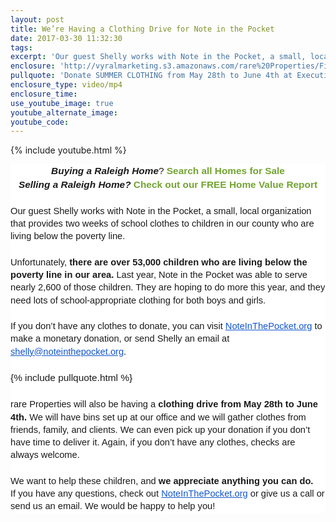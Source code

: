 ```yaml
---
layout: post
title: We’re Having a Clothing Drive for Note in the Pocket
date: 2017-03-30 11:32:30
tags:
excerpt: 'Our guest Shelly works with Note in the Pocket, a small, local organization that provides two weeks of school clothes to children in our county who are living below the poverty line.'
enclosure: 'http://vyralmarketing.s3.amazonaws.com/rare%20Properties/First%2010%20CloudCannon%20Vids/Were%20Having%20a%20Clothing%20Drive%20for%20Note%20in%20the%20Pocket.mp4'
pullquote: 'Donate SUMMER CLOTHING from May 28th to June 4th at Executive Office Suites, Lafayette Village.'
enclosure_type: video/mp4
enclosure_time:
use_youtube_image: true
youtube_alternate_image:
youtube_code:
---
```



{% include youtube.html %}

<div style="background-color: white; font-family: Arial, Tahoma, Helvetica, FreeSans, sans-serif; font-size: 15.4px; line-height: 21.56px; text-align: center;"><span style="font-family: &quot;arial&quot; , &quot;helvetica&quot; , sans-serif;"><i><b>Buying a Raleigh Home</b></i>?&nbsp;<b><a style="color: #72a431; text-decoration: none;" href="http://www.findmyraleighhome.com/">Search all Homes for Sale</a></b></span><span style="font-family: &quot;arial&quot; , &quot;helvetica&quot; , sans-serif;"></span><br /><i><b><span style="font-family: &quot;arial&quot; , &quot;helvetica&quot; , sans-serif;">Selling a&nbsp;</span></b></i><span style="font-family: &quot;arial&quot; , &quot;helvetica&quot; , sans-serif;"><i><b><i><b>Raleigh</b></i>&nbsp;Home?</b></i>&nbsp;<b><a style="color: #72a431; text-decoration: none;" href="http://rareproperties.blogspot.com/p/home-value-report.html">Check out our FREE Home Value Report</a></b></span></div>

<div style="background-color: white; font-family: Arial, Tahoma, Helvetica, FreeSans, sans-serif; font-size: 15.4px; line-height: 21.56px; text-align: center;">&nbsp;</div>

<div style="background-color: white; font-family: Arial, Tahoma, Helvetica, FreeSans, sans-serif; font-size: 15.4px; line-height: 21.56px; text-align: center;"><span style="font-family: &quot;arial&quot; , &quot;helvetica&quot; , sans-serif;"></span></div>

<div style="background-color: white; font-family: Arial, Tahoma, Helvetica, FreeSans, sans-serif; line-height: 21.56px; text-align: left;"><span id="docs-internal-guid-bd115af2-bb2a-c416-5342-96b19ac1ecdb"></span><div dir="ltr" style="font-size: 15.4px; line-height: 1.38; margin-bottom: 0pt; margin-top: 0pt;"><span id="docs-internal-guid-bd115af2-bb2a-c416-5342-96b19ac1ecdb"><span style="background-color: transparent; font-family: &quot;arial&quot;; font-size: 14.6667px; vertical-align: baseline; white-space: pre-wrap;">Our guest Shelly works with Note in the Pocket, a small, local organization that provides two weeks of school clothes to children in our county who are living below the poverty line. </span></span></div><div dir="ltr" style="font-size: 15.4px; line-height: 1.38; margin-bottom: 0pt; margin-top: 0pt;">&nbsp;</div> <span id="docs-internal-guid-bd115af2-bb2a-c416-5342-96b19ac1ecdb"> </span><div dir="ltr" style="font-size: 15.4px; line-height: 1.38; margin-bottom: 0pt; margin-top: 0pt;"><span id="docs-internal-guid-bd115af2-bb2a-c416-5342-96b19ac1ecdb"><span style="background-color: transparent; font-family: &quot;arial&quot;; font-size: 14.6667px; vertical-align: baseline; white-space: pre-wrap;">Unfortunately, </span><span style="background-color: transparent; font-family: &quot;arial&quot;; font-size: 14.6667px; font-weight: 700; vertical-align: baseline; white-space: pre-wrap;">there are over 53,000 children who are living below the poverty line in our area. </span><span style="background-color: transparent; font-family: &quot;arial&quot;; font-size: 14.6667px; vertical-align: baseline; white-space: pre-wrap;">Last year, Note in the Pocket was able to serve nearly 2,600 of those children. They are hoping to do more this year, and they need lots of school-appropriate clothing for both boys and girls.</span></span></div><div dir="ltr" style="font-size: 15.4px; line-height: 1.38; margin-bottom: 0pt; margin-top: 0pt;">&nbsp;</div> <span id="docs-internal-guid-bd115af2-bb2a-c416-5342-96b19ac1ecdb"> </span><div dir="ltr" style="font-size: 15.4px; line-height: 1.38; margin-bottom: 0pt; margin-top: 0pt;"><span id="docs-internal-guid-bd115af2-bb2a-c416-5342-96b19ac1ecdb"><span style="background-color: transparent; font-family: &quot;arial&quot;; font-size: 14.6667px; vertical-align: baseline; white-space: pre-wrap;">If you don&rsquo;t have any clothes to donate, you can visit </span><a style="text-decoration: none;" href="http://www.noteinthepocket.org/"><span style="background-color: transparent; color: #1155cc; font-family: &quot;arial&quot;; font-size: 14.6667px; text-decoration: underline; vertical-align: baseline; white-space: pre-wrap;">NoteInThePocket.org</span></a><span style="background-color: transparent; font-family: &quot;arial&quot;; font-size: 14.6667px; vertical-align: baseline; white-space: pre-wrap;"> to make a monetary donation, or send Shelly an email at </span><a style="text-decoration: none;" href="mailto:shelly@noteinthepocket.org"><span style="background-color: transparent; color: #1155cc; font-family: &quot;arial&quot;; font-size: 14.6667px; text-decoration: underline; vertical-align: baseline; white-space: pre-wrap;">shelly@noteinthepocket.org</span></a><span style="background-color: transparent; font-family: &quot;arial&quot;; font-size: 14.6667px; vertical-align: baseline; white-space: pre-wrap;">. </span></span></div> <span id="docs-internal-guid-bd115af2-bb2a-c416-5342-96b19ac1ecdb"> </span><div style="background-color: white; font-family: Arial, Tahoma, Helvetica, FreeSans, sans-serif; font-size: 15.4px; line-height: 21.56px; text-align: left;">&nbsp;</div><div style="background-color: white; font-family: Arial, Tahoma, Helvetica, FreeSans, sans-serif; font-size: 15.4px; line-height: 21.56px; text-align: left;">{% include pullquote.html %}</div><div style="background-color: white; font-family: Arial, Tahoma, Helvetica, FreeSans, sans-serif; font-size: 15.4px; line-height: 21.56px; text-align: left;">&nbsp;</div><span id="docs-internal-guid-bd115af2-bb2a-c416-5342-96b19ac1ecdb"> </span><div dir="ltr" style="font-size: 15.4px; line-height: 1.38; margin-bottom: 0pt; margin-top: 0pt;"><span id="docs-internal-guid-bd115af2-bb2a-c416-5342-96b19ac1ecdb"><span style="background-color: transparent; font-family: &quot;arial&quot;; font-size: 14.6667px; vertical-align: baseline; white-space: pre-wrap;">rare Properties will also be having a </span><span style="background-color: transparent; font-family: &quot;arial&quot;; font-size: 14.6667px; font-weight: 700; vertical-align: baseline; white-space: pre-wrap;">clothing drive from May 28th to June 4th. </span><span style="background-color: transparent; font-family: &quot;arial&quot;; font-size: 14.6667px; vertical-align: baseline; white-space: pre-wrap;">We will have bins set up at our office and we will gather clothes from friends, family, and clients. We can even pick up your donation if you don&rsquo;t have time to deliver it. Again, if you don&rsquo;t have any clothes, checks are always welcome.</span></span></div><div dir="ltr" style="font-size: 15.4px; line-height: 1.38; margin-bottom: 0pt; margin-top: 0pt;">&nbsp;</div><span id="docs-internal-guid-bd115af2-bb2a-c416-5342-96b19ac1ecdb"> </span><div dir="ltr" style="font-size: 15.4px; line-height: 1.38; margin-bottom: 0pt; margin-top: 0pt;"><span id="docs-internal-guid-bd115af2-bb2a-c416-5342-96b19ac1ecdb"><span style="background-color: transparent; font-family: &quot;arial&quot;; font-size: 14.6667px; vertical-align: baseline; white-space: pre-wrap;">We want to help these children, and </span><span style="background-color: transparent; font-family: &quot;arial&quot;; font-size: 14.6667px; font-weight: 700; vertical-align: baseline; white-space: pre-wrap;">we appreciate anything you can do. </span></span></div><span id="docs-internal-guid-bd115af2-bb2a-c416-5342-96b19ac1ecdb"> </span><div dir="ltr" style="font-size: 15.4px; line-height: 1.38; margin-bottom: 0pt; margin-top: 0pt;"><span id="docs-internal-guid-bd115af2-bb2a-c416-5342-96b19ac1ecdb"><span style="background-color: transparent; font-family: &quot;arial&quot;; font-size: 14.6667px; vertical-align: baseline; white-space: pre-wrap;">If you have any questions, check out </span><a style="text-decoration: none;" href="http://www.noteinthepocket.org/"><span style="background-color: transparent; color: #1155cc; font-family: &quot;arial&quot;; font-size: 14.6667px; text-decoration: underline; vertical-align: baseline; white-space: pre-wrap;">NoteInThePocket.org</span></a><span style="background-color: transparent; font-family: &quot;arial&quot;; font-size: 14.6667px; vertical-align: baseline; white-space: pre-wrap;"> or give us a call or send us an email. We would be happy to help you!</span></span></div><span id="docs-internal-guid-bd115af2-bb2a-c416-5342-96b19ac1ecdb"> </span><div style="font-size: 15.4px;"><span id="docs-internal-guid-bd115af2-bb2a-c416-5342-96b19ac1ecdb"><span style="background-color: transparent; font-family: &quot;arial&quot;; font-size: 14.6667px; vertical-align: baseline; white-space: pre-wrap;"></span></span></div><span id="docs-internal-guid-bd115af2-bb2a-c416-5342-96b19ac1ecdb"> </span></div>